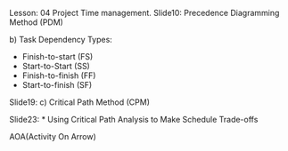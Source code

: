Lesson: 04 Project Time management.
Slide10: Precedence Diagramming Method (PDM)

b) Task Dependency Types:
- Finish-to-start (FS)
- Start-to-Start (SS)
- Finish-to-finish (FF)
- Start-to-finish (SF)

Slide19: c) Critical Path Method (CPM)

Slide23: * Using Critical Path Analysis to Make Schedule Trade-offs

AOA(Activity On Arrow)